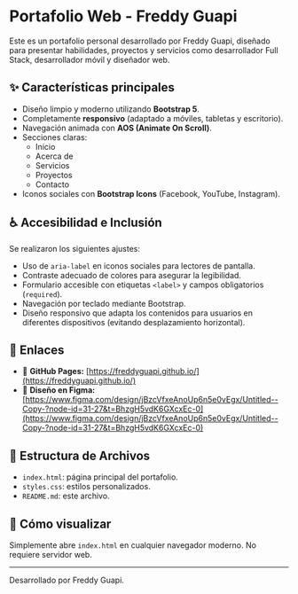 # Portafolio Web - Freddy Guapi

Este es un portafolio personal desarrollado por Freddy Guapi, diseñado para presentar habilidades, proyectos y servicios como desarrollador Full Stack, desarrollador móvil y diseñador web.

## ✨ Características principales

- Diseño limpio y moderno utilizando **Bootstrap 5**.
- Completamente **responsivo** (adaptado a móviles, tabletas y escritorio).
- Navegación animada con **AOS (Animate On Scroll)**.
- Secciones claras:
  - Inicio
  - Acerca de
  - Servicios
  - Proyectos
  - Contacto
- Iconos sociales con **Bootstrap Icons** (Facebook, YouTube, Instagram).

## ♿ Accesibilidad e Inclusión

Se realizaron los siguientes ajustes:

- Uso de `aria-label` en iconos sociales para lectores de pantalla.
- Contraste adecuado de colores para asegurar la legibilidad.
- Formulario accesible con etiquetas `<label>` y campos obligatorios (`required`).
- Navegación por teclado mediante Bootstrap.
- Diseño responsivo que adapta los contenidos para usuarios en diferentes dispositivos (evitando desplazamiento horizontal).

## 🔗 Enlaces

- 🔴 **GitHub Pages:** [https://freddyguapi.github.io/](https://freddyguapi.github.io/)
- 🎨 **Diseño en Figma:** [https://www.figma.com/design/jBzcVfxeAnoUp6n5e0vEgx/Untitled--Copy-?node-id=31-27&t=BhzgH5vdK6GXcxEc-0](https://www.figma.com/design/jBzcVfxeAnoUp6n5e0vEgx/Untitled--Copy-?node-id=31-27&t=BhzgH5vdK6GXcxEc-0)


## 📂 Estructura de Archivos

- `index.html`: página principal del portafolio.
- `styles.css`: estilos personalizados.
- `README.md`: este archivo.

## 🚀 Cómo visualizar

Simplemente abre `index.html` en cualquier navegador moderno. No requiere servidor web.

---

Desarrollado por Freddy Guapi.
